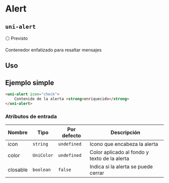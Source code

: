 Alert
===================
`uni-alert`
---
:white_circle: Previsto

Contenedor enfatizado para resaltar mensajes

## Uso

## Ejemplo simple

```html
<uni-alert icon="check">
    Contenido de la alerta <strong>enriquecido</strong>
</uni-alert>

```

### Atributos de entrada

| Nombre   | Tipo         | Por defecto | Descripción 
| -------- | ------------ | ----------- | -----------
| icon     | `string`     | `undefined` | Icono que encabeza la alerta
| color    | `UniColor`   | `undefined` | Color aplicado al fondo y texto de la alerta
| closable | `boolean`    | `false`     | Indica si la alerta se puede cerrar

